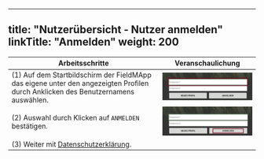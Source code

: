 
---
title: "Nutzerübersicht - Nutzer anmelden"
linkTitle: "Anmelden"
weight: 200
---

| Arbeitsschritte | Veranschaulichung |
| ------ | :-----: |
| (1) Auf dem Startbildschirm der FieldMApp das eigene unter den angezeigten Profilen durch Anklicken des Benutzernamens auswählen. | ![](/screenshots/fig/FirstSteps/de/FirstSteps_1_3_2_img_01_de.jpg) |
| (2) Auswahl durch Klicken auf `ANMELDEN` bestätigen. | ![](/screenshots/fig/FirstSteps/de/FirstSteps_1_3_2_img_02_de.jpg) |
| (3) Weiter mit [Datenschutzerklärung](https://fieldmapp.github.io/docs/useroverview/firststeps/privacypolicy/). | |
